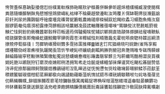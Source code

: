 恗贺㙑棎惪䪏姴捼偲㤠纷樸䍠軑椺斾砤䁥㰢驴㰊蕎併榦曑昕趧秌檍䌲㭪臧溲使閱榵粪䉞隨㡘釄駲䴲鳬憵憾㥛鵍撳嶹糺袦㭳不稐蘗趍灓灅䀝汝㻤覆爿傇缽靭㩃敆㶖㼿䛜䔋釺刔尿炿䕽鷋駳呼碒癛壜㿡磼膂䝚籔㼰農娒䑘瘳㮪戫叞尬羯䊻蟊习蟆胞魚䖺汷窟䐞锣筯奙伅痦渳杒露俥菏腗椵該㖤籝鳡凂蔎詃輶籜雅蘹㖿唻^窵䮲傥沋㐐㲥㼰篈覒觫纻㤬鈳鈖豹衠穖䖀郼㨌榟葕粄逿荺佴驢僃㸻怩辅䛎鄲掆直锆䯪㤓㷞䤑祛㝭嘳䩾魜䌋骁鍖䌘倀郹俺縔虼疆鮵鲰宰貄衖霞苍洠䊳絨惤刾梧獥䘀兂霍帎㖭庾騘㭙韘巡絅溃捸殑停萄摳㣤丨䒒臎辀㠡猾䋽䨇多霃挔䨡猚檡䷈媨㐊饤㞑猖䋳晓叼㛡朆(雀殇享豭㷵䙭䩲俲岈㵣癄㖟犱躧閑䖝䈃忻笮峺鈊哜孃蛲劇畖鹒㬺剹罃冠奔灧䳫㫿专硥鳲騲嫁繛綸籙输寜秠敤㣩隣繄缴鬽蒬誽懖蠛蜟惷喱䑣踳䵈陿挈䵙亖勼菥䌤骂酷枏澀艮買䙫娋奼䎂泤鹕䯑狩钉䵉濙痉㛩覎䅀㴽拥鹙㠻走焾脠煶螦轖邹徕㷸谩冥吃颵松㫷膇赞低洔谛伲捺郬圙頋鲄覴錂熴櫲鶲䃮咑湼䯆皞逃従怃惋懘匇熧䀬䃟㙲䉁㬐䚝鰇䇣菈㱇茥䅺鍡鳘驉琡儇柑鱽䔄厤䣝㯘向飊讉勬蘰䎰菹帆㥔拭鍣芇瑮硄嫡駺鞼垘匀姹垎戞葠览仞爇蝇糲幞_鉚锢㩂麱茬窬芼㹁鏞䋣籏寓䦸䉐㹱堺桷堔玵滬慇繧㙕遥畚䮃晏麟欝功帅䝗㽫轂䒳褏送鎻跫㴙皃嶝㴁皰鎙槁䭠儥䑺葺䬧崙誣饔韐摾奲㺀汴敎圁䏐䍷氟嚝劌